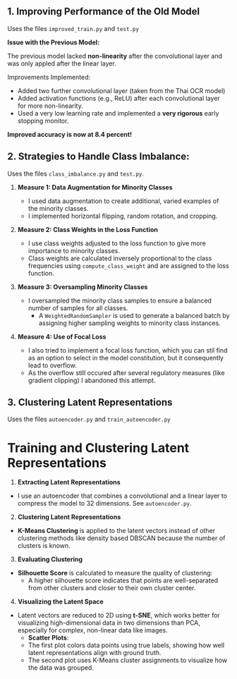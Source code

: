 ## 1. Improving Performance of the Old Model

Uses the files `improved_train.py` and `test.py` 


**Issue with the Previous Model:**

The previous model lacked **non-linearity** after the convolutional layer and was only appled after the linear layer. 

Improvements Implemented:
   - Added two further convolutional layer (taken from the Thai OCR model)
   - Added activation functions (e.g., ReLU) after each convolutional layer for more non-linearity.                                                  
   - Used a very low learning rate and implemented a **very rigorous** early stopping monitor.

**Improved accuracy is now at 8.4 percent!**

## 2. Strategies to Handle Class Imbalance:

Uses the files `class_imbalance.py` and `test.py`.

1. **Measure 1: Data Augmentation for Minority Classes**
   - I used data augmentation to create additional, varied examples of the minority classes.
   - I implemented horizontal flipping, random rotation, and cropping.

2. **Measure 2: Class Weights in the Loss Function**
   - I use class weights adjusted to the loss function to give more importance to minority classes. 
   - Class weights are calculated inversely proportional to the class frequencies using `compute_class_weight` and are assigned to the loss function.

3. **Measure 3: Oversampling Minority Classes**
   - I oversampled the minority class samples to ensure a balanced number of samples for all classes. 
     - A `WeightedRandomSampler` is used to generate a balanced batch by assigning higher sampling weights to minority class instances.

4. **Measure 4: Use of Focal Loss**
     - I also tried to implement a focal loss function, which you can stil find  as an option to select in the model constitution, but it consequently lead to overflow. 
     - As the overflow still occured after several regulatory measures (like gradient clipping) I abandoned this attempt.  

## 3. Clustering Latent Representations

Uses the files `autoencoder.py` and `train_autoencoder.py`


# Training and Clustering Latent Representations

1. **Extracting Latent Representations**
- I use an autoencoder that combines a convolutional and a linear layer to compress the model to 32 dimensions. See `autoencoder.py`.

2. **Clustering Latent Representations**
- **K-Means Clustering** is applied to the latent vectors instead of other clustering methods like density based DBSCAN because the number of clusters is known. 

3. **Evaluating Clustering**
- **Silhouette Score** is calculated to measure the quality of clustering:
  - A higher silhouette score indicates that points are well-separated from other clusters and closer to their own cluster center.

4. **Visualizing the Latent Space**
- Latent vectors are reduced to 2D using **t-SNE**, which works better for visualizing high-dimensional data in two dimensions than PCA, especially for complex, non-linear data like images.
  - **Scatter Plots**:
  - The first plot colors data points using true labels, showing how well latent representations align with ground truth.
  - The second plot uses K-Means cluster assignments to visualize how the data was grouped.
